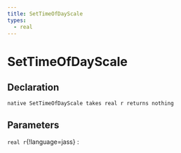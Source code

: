 ```yaml
---
title: SetTimeOfDayScale
types:
  - real
---
```


# SetTimeOfDayScale

## Declaration

```jass
native SetTimeOfDayScale takes real r returns nothing
```

## Parameters
`real r`{!language=jass}
: 

